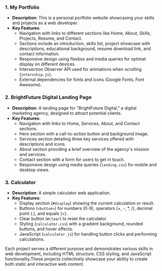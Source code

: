 ### 1. My Portfolio
- **Description**: This is a personal portfolio website showcasing your skills and projects as a web developer.
- **Key Features**:
  - Navigation with links to different sections like Home, About, Skills, Projects, Resume, and Contact.
  - Sections include an introduction, skills list, project showcase with descriptions, educational background, resume download link, and contact information.
  - Responsive design using flexbox and media queries for optimal display on different devices.
  - Intersection Observer API used for animations when scrolling (`internship.js`).
  - External dependencies for fonts and icons (Google Fonts, Font Awesome).

### 2. BrightFuture Digital Landing Page
- **Description**: A landing page for "BrightFuture Digital," a digital marketing agency, designed to attract potential clients.
- **Key Features**:
  - Navigation with links to Home, Services, About, and Contact sections.
  - Hero section with a call-to-action button and background image.
  - Services section detailing three key services offered with descriptions and icons.
  - About section providing a brief overview of the agency's mission and services.
  - Contact section with a form for users to get in touch.
  - Responsive design using media queries (`landing.css`) for mobile and desktop views.

### 3. Calculator
- **Description**: A simple calculator web application.
- **Key Features**:
  - Display section (`#display`) showing the current calculation or result.
  - Buttons (`<button>`) for numbers (0-9), operators (+, -, *, /), decimal point (.), and equals (=).
  - Clear button (`#clear`) to reset the calculator.
  - Styling (`calculator.css`) with a gradient background, rounded buttons, and hover effects.
  - JavaScript (`calculator.js`) for handling button clicks and performing calculations.

Each project serves a different purpose and demonstrates various skills in web development, including HTML structure, CSS styling, and JavaScript functionality.These projects collectively showcase your ability to create both static and interactive web content.
